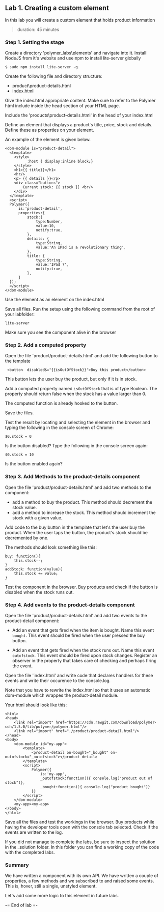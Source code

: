 ## Lab 1. Creating a custom element
In this lab you will create a custom element that holds product information
> duration: 45 minutes

### Step 1. Setting the stage
Create a directory 'polymer_labs\elements' and navigate into it.
Install NodeJS from it's website and use npm to install lite-server globally
```
$ sudo npm install lite-server -g
```
Create the following file and directory structure:
- product\product-details.html
- index.html

Give the index.html appropriate content. Make sure to refer to the
Polymer html include inside the head section of your HTML page.

Include the 'products\product-details.html' in the head of your index.html

Define an element that displays a product's title, price, stock and details. Define these
as properties on your element. 

An example of the element is given below. 

```
<dom-module is="product-detail">
  <template>
    <style>
          :host { display:inline block;}
    </style>
    <h1>{{ title}}</h1>
    <hr/>
    <p> {{ details }}</p>
    <div class="buttons">
        Current stock: {{ stock }} <br/>
    </div>
  </template>
  <script>
  Polymer({
      is:'product-detail',
      properties:{
          stock:{
              type:Number, 
              value:10,
              notify:true,
          },
          details: {
              type:String, 
              value:'An IPad is a revolutionary thing',
          },
          title: {
              type:String, 
              value:'IPad 7',
              notify:true,
          },
      }
  });
  </script>
</dom-module>
```
Use the element as an element on the index.html

Save all files.
Run the setup using the following command from the root of your labfolder:
```
lite-server
```

Make sure you see the component alive in the browser

### Step 2. Add a computed property
Open the file 'product/product-details.html' and add the following button 
to the template 
```
 <button  disabled$="{{isOutOfStock}}">Buy this product</button>
```

This button lets the user buy the product, but only if it is in stock.

Add a computed property named `isOutOfStock` that is of type Boolean. 
The property should return false when the stock has a value larger than 0.

The computed function is already hooked to the button. 

Save the files.

Test the result by locating and selecting the element in the browser and 
typing the following in the console screen of Chrome:
```
$0.stock = 0
```
Is the button disabled?
Type the following in the console screen again:
```
$0.stock = 10
```
Is the button enabled again?

### Step 3. Add Methods to the product-details component
Open the file 'product/product-details.html' and add two methods to 
the component:
- add a method to buy the product. This method should 
decrement the stock value. 
- add a method to increase the stock. This method should 
increment the stock with a given value. 

Add code to the buy button in the template that let's the user buy 
the product. When the user taps the button, the product's stock 
should be decremented by one. 

The methods should look something like this:
```
buy: function(){
    this.stock--;
}
addStock: function(value){
    this.stock += value;
}
```

Test the component in the browser. Buy products and check if the button is disabled 
when the stock runs out.

### Step 4. Add events to the product-details component
Open the file 'product/product-details.html' and add two events to the product-detail
component:
- Add an event that gets fired when the item is bought.
Name this event `bought`.
This event should be fired when the user pressed the buy button.

- Add an event that gets fired when the stock runs out.
Name this event `outofstock`.
This event should be fired upon stock changes. Register an observer in 
the property that takes care of checking and perhaps firing the event.

Open the file 'index.html' and write code that declares handlers for 
these events and write their occurence to the console.log.

Note that you have to rewrite the index.html so that it uses an automatic dom-module
which wrappes the product-detail module.

Your html should look like this:
```
<html>
<head>
    <link rel="import" href="https://cdn.rawgit.com/download/polymer-cdn/1.5.0/lib/polymer/polymer.html"/>
    <link rel="import" href="./product/product-detail.html"/>
</head>
<body>
    <dom-module id="my-app">
        <template>
            <product-detail on-bought="_bought" on-outofstock="_outofstock"></product-detail>
        </template>
        <script>          
            Polymer({
                is:'my-app',
                _outofstock:function(){ console.log("product out of stock")},
                _bought:function(){ console.log("product bought")}
            })
        </script>
    </dom-module>
    <my-app><my-app>
</body>
</html>
```


Save all the files and test the workings in the browser. Buy products while having the 
developer tools open with the console tab selected. Check if the events are 
written to the log.

If you did not manage to complete the labs, be sure to inspect the solution in the _solution folder. 
In this folder you can find a working copy of the code with the completed labs.

### Summary
We have written a component with its own API. We have written a couple of properties, a few methods
and we subscribed to and raised some events. This is, hover, still a single, unstyled element.

Let's add some more logic to this element in future labs.

-= End of lab =-
